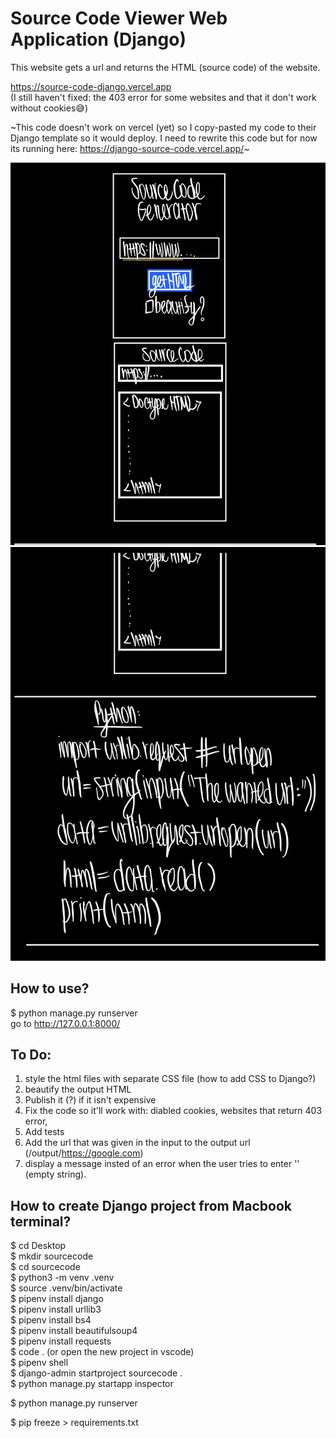# Source Code Viewer Web Application (Django)  
This website gets a url and returns the HTML (source code) of the website.   

https://source-code-django.vercel.app  
(I still haven't fixed: the 403 error for some websites and that it don't work without cookies😅)  
  
~This code doesn't work on vercel (yet) so I copy-pasted my code to their Django template so it would deploy. I need to rewrite this code but for now its running here:  https://django-source-code.vercel.app/~  

![notes](notes1.jpg)  
![notes](notes2.jpg)  

## How to use?
$ python manage.py runserver   
go to http://127.0.0.1:8000/ 

## To Do:
1. style the html files with separate CSS file (how to add CSS to Django?)
2. beautify the output HTML 
3. Publish it (?) if it isn't expensive
4. Fix the code so it'll work with: diabled cookies, websites that return 403 error,
5. Add tests
6. Add the url that was given in the input to the output url (/output/https://google.com)
7. display a message insted of an error when the user tries to enter '' (empty string).  

## How to create Django project from Macbook terminal?
$ cd Desktop  
$ mkdir sourcecode  
$ cd sourcecode  
$ python3 -m venv .venv  
$ source .venv/bin/activate  
$ pipenv install django  
$ pipenv install urllib3  
$ pipenv install bs4  
$ pipenv install beautifulsoup4  
$ pipenv install requests  
$ code . (or open the new project in vscode)  
$ pipenv shell  
$ django-admin startproject sourcecode .  
$ python manage.py startapp inspector  

$ python manage.py runserver  

$ pip freeze > requirements.txt  

<!-- 
## From https://github.com/codesandbox/codesandbox-template-django:
$ python -m venv .venv  
$ source .venv/bin/activate  

(.venv) $ pip install -r requirements.txt  
(.venv) $ python manage.py migrate  
(.venv) $ python manage.py createsuperuser  
(.venv) $ python manage.py runserver  
Load the site at http://127.0.0.1:8000  

$ pipenv install  
$ pipenv shell  
(.venv) $ python manage.py migrate  
(.venv) $ python manage.py createsuperuser  
(.venv) $ python manage.py runserver  
Load the site at http://127.0.0.1:8000   

$ python -m venv .venv  
$ pip install django  
$ pip install urllib3  

https://codinggear.blog/how-to-upload-django-project-to-github/?expand_article=1  
-->
